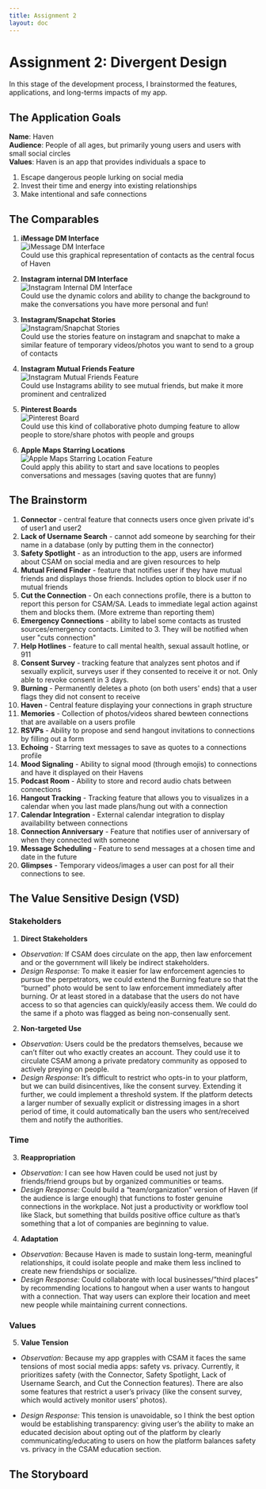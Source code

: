 ```yaml
---
title: Assignment 2
layout: doc
---
```


# Assignment 2: Divergent Design #
In this stage of the development process, I brainstormed the features, applications, and long-terms impacts of my app.

## The Application Goals ##
**Name**: Haven <br>
**Audience**: People of all ages, but primarily young users and users with small social circles <br>
**Values**: Haven is an app that provides individuals a space to <br>
1. Escape dangerous people lurking on social media
2. Invest their time and energy into existing relationships
3. Make intentional and safe connections

## The Comparables ##
1. **iMessage DM Interface**<br>
![iMessage DM Interface](./comparable1.png)<br>
Could use this graphical representation of contacts as the central focus of Haven


2. **Instagram internal DM Interface**<br>
![Instagram Internal DM Interface](./comparable2.webp)<br>
Could use the dynamic colors and ability to change the background to make the conversations you have more personal and fun!

3. **Instagram/Snapchat Stories**<br> 
![Instagram/Snapchat Stories](./comparable3.png)<br>
Could use the stories feature on instagram and snapchat to make a similar feature of temporary videos/photos you want to send to a group of contacts

4. **Instagram Mutual Friends Feature** <br>
![Instagram Mutual Friends Feature](./comparable4.png)<br>
Could use Instagrams ability to see mutual friends, but make it more prominent and centralized

5. **Pinterest Boards** <br>
![Pinterest Board](./comparable5.png)<br>
Could use this kind of collaborative photo dumping feature to allow people to store/share photos with people and groups

6. **Apple Maps Starring Locations**<br>
![Apple Maps Starring Location Feature](./comparable6.png)<br>
Could apply this ability to start and save locations to peoples conversations and messages (saving quotes that are funny)

## The Brainstorm ##
1. **Connector** - central feature that connects users once given private id's of user1 and user2
2. **Lack of Username Search** - cannot add someone by searching for their name in a database (only by putting them in the connector)<br>
3. **Safety Spotlight** - as an introduction to the app, users are informed about CSAM on social media and are given resources to help<br>
4. **Mutual Friend Finder** - feature that notifies user if they have mutual friends and displays those friends. Includes option to block user if no mutual friends<br>
5. **Cut the Connection** - On each connections profile, there is a button to report this person for CSAM/SA. Leads to immediate legal action against them and blocks them. (More extreme than reporting them)<br>
6. **Emergency Connections** - ability to label some contacts as trusted sources/emergency contacts. Limited to 3. They will be notified when user "cuts connection"<br>
7. **Help Hotlines** - feature to call mental health, sexual assault hotline, or 911
8. **Consent Survey** - tracking feature that analyzes sent photos and if sexually explicit, surveys user if they consented to receive it or not. Only able to revoke consent in 3 days. <br>
9. **Burning** - Permanently deletes a photo (on both users' ends) that a user flags they did not consent to receive <br>
10. **Haven** - Central feature displaying your connections in graph structure
11. **Memories** - Collection of photos/videos shared bewteen connections that are available on a users profile
12. **RSVPs** - Ability to propose and send hangout invitations to connections by filling out a form
13. **Echoing** - Starring text messages to save as quotes to a connections profile
14. **Mood Signaling** - Ability to signal mood (through emojis) to connections and have it displayed on their Havens
15. **Podcast Room** - Ability to store and record audio chats between connections
16. **Hangout Tracking** - Tracking feature that allows you to visualizes in a calendar when you last made plans/hung out with a connection
17. **Calendar Integration** - External calendar integration to display availability between connections
18. **Connection Anniversary** - Feature that notifies user of anniversary of when they connected with someone
19. **Message Scheduling** - Feature to send messages at a chosen time and date in the future
20. **Glimpses** - Temporary videos/images a user can post for all their connections to see.

## The Value Sensitive Design (VSD) ##
### Stakeholders ###
1. **Direct Stakeholders**
- *Observation:*  If CSAM does circulate on the app, then law enforcement and or the government will likely be indirect stakeholders. 
- *Design Response:* To make it easier for law enforcement agencies to pursue the perpetrators, we could extend the Burning feature so that the “burned” photo would be sent to law enforcement immediately after burning. Or at least stored in a database that the users do not have access to so that agencies can quickly/easily access them. We could do the same if a photo was flagged as being non-consenually sent. 

2. **Non-targeted Use**
- *Observation:* Users could be the predators themselves, because we can’t filter out who exactly creates an account. They could use it to circulate CSAM among a private predatory community as opposed to actively preying on people.
- *Design Response:* It’s difficult to restrict who opts-in to your platform, but we can build disincentives, like the consent survey. Extending it further, we could implement a threshold system. If the platform detects a larger number of sexually explicit or distressing images in a short period of time, it could automatically ban the users who sent/received them and notify the authorities. 

### Time ###
3. **Reappropriation**
- *Observation:*  I can see how Haven could be used not just by friends/friend groups but by organized communities or teams. 
- *Design Response:* Could build a “team/organization” version of Haven (if the audience is large enough) that functions to foster genuine connections in the workplace. Not just a productivity or workflow tool like Slack, but something that builds positive office culture as that’s something that a lot of companies are beginning to value. 

4. **Adaptation** 
- *Observation:* Because Haven is made to sustain long-term, meaningful relationships, it could isolate people and make them less inclined to create new friendships or socialize. 
- *Design Response:* Could collaborate with local businesses/”third places” by recommending locations to hangout when a user wants to hangout with a connection. That way users can explore their location and meet new people while maintaining current connections. 

### Values ###
5. **Value Tension**
- *Observation:* Because my app grapples with CSAM it faces the same tensions of most social media apps: safety vs. privacy. Currently, it prioritizes safety (with the Connector, Safety Spotlight, Lack of Username Search, and Cut the Connection features). There are also some features that restrict a user’s privacy (like the consent survey, which would actively monitor users' photos).

- *Design Response:* This tension is unavoidable, so I think the best option would be establishing transparency: giving user’s the ability to make an educated decision about opting out of the platform by clearly communicating/educating to users on how the platform balances safety vs. privacy in the CSAM education section. 

## The Storyboard ##